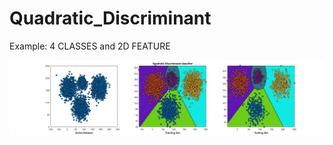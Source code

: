 # Quadratic_Discriminant

Example: 4 CLASSES and 2D FEATURE

![alt text](https://github.com/PuneetDheer/MACHINE_LEARNING/blob/master/Classifier/MATLAB_SCRIPT/Quadratic_Discriminant/QDC.jpg)
